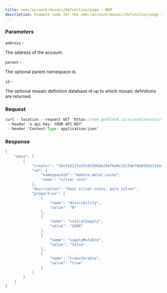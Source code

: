 ```yaml
---
title: xem:/account/mosaic/definition/page - NEM
description: Example code for the xem:/account/mosaic/definition/page rest method. Сomplete guide on how to use xem:/account/mosaic/definition/page rest in GetBlock.io Web3 documentation.
---
```


### Parameters


`address` -

The address of the account.

`parent` -

The optional parent namespace id.

`id` -

The optional mosaic definition database id up to which mosaic
definitions are returned.

### Request

``` java
curl --location --request GET 'https://xem.getblock.io/account/mosaic/definition/page?address=NC4T246ALCPNBTAOCSC5EAVFMDFBOACSQAF6WKHV'
 --header 'x-api-key: YOUR-API-KEY' 
 --header 'Content-Type: application/json'
```

###  Response

``` java
{
    "data": [
        {
            "creator": "10cfe522fe23c015b8ab24ef6a0c32c5de78eb55b2152ed07b6a092121187100",
            "id": {
                "namespaceId": "makoto.metal.coins",
                "name": "silver coin"
            },
            "description": "Real silver coins, pure silver",
            "properties": [
                {
                    "name": "divisibility",
                    "value": "0"
                },
                {
                    "name": "initialSupply",
                    "value": "1000"
                },
                {
                    "name": "supplyMutable",
                    "value": "false"
                },
                {
                    "name": "transferable",
                    "value": "true"
                }
            ]
        }
    ]
}
```

